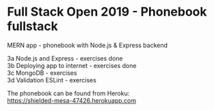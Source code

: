 # Full Stack Open 2019 - Phonebook fullstack

MERN app - phonebook with Node.js & Express backend   


3a Node.js and Express - exercises done   
3b Deploying app to internet - exercises done      
3c MongoDB - exercises      
3d Validation ESLint - exercises   

The phonebook can be found from Heroku:  
https://shielded-mesa-47426.herokuapp.com
